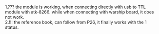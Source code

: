 1.??? the module is working, when connecting directly with usb to TTL module with atk-8266.
      while when connecting with warship board, it does not work.   
2.!!! the reference book, can follow from P26, it finally works with the 1 status.
